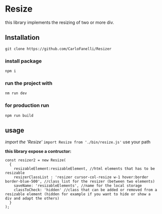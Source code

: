 # Resize
this library implements the resizing of two or more div.

## Installation
`git clone https://github.com/CarloFanelli/Resizer`

### install package
`npm i`

### run the project with
`nm run dev`

### for production run
`npm run build`

## usage
*import the 'Resize'*
`import Resize from './bin/resize.js'`
use your path

**this library expose a contructor:**

```
const resizer2 = new Resize(
  {
    resizableElement:resizableElement, //html elements that has to be resizable
    resizerClassList : 'resizer cursor-col-resize w-1 hover:border border-blue-500', //class list for the resizer (between two elements)
    saveName: 'resizableElements', //name for the local storage
    classToCheck: 'hidden' //class that can be added or removed from a resizable element (hidden for example if you want to hide or show a div and adapt the others)
  }
); 
```
